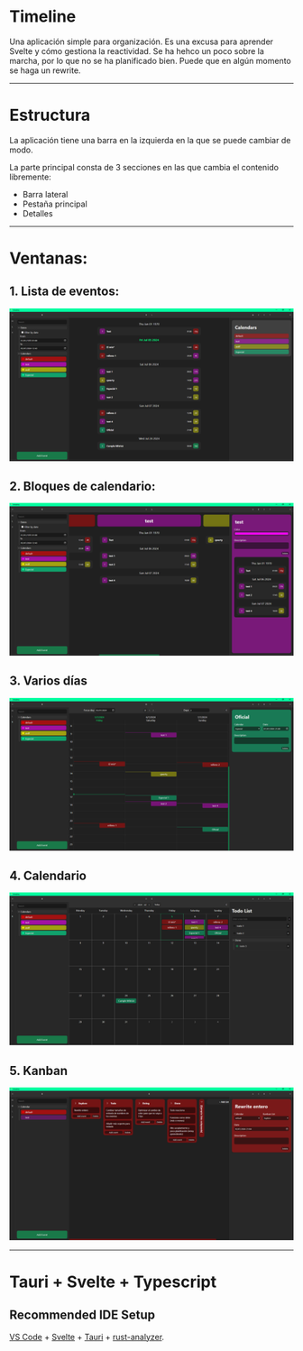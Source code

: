 # Timeline

Una aplicación simple para organización.
Es una excusa para aprender Svelte y cómo gestiona la reactividad. Se ha hehco un poco sobre la marcha, por lo que no se ha planificado bien.
Puede que en algún momento se haga un rewrite.

---

# Estructura

La aplicación tiene una barra en la izquierda en la que se puede cambiar de modo.

La parte principal consta de 3 secciones en las que cambia el contenido libremente:
- Barra lateral
- Pestaña principal
- Detalles

---

# Ventanas:

## 1. Lista de eventos:

![Lista de eventos](./images/EventsList.png)

## 2. Bloques de calendario:

![Bloques de calendario](./images/CalendarBlocks.png)

## 3. Varios días

![Varios días](./images/MultDays.png)

## 4. Calendario

![Calendario](./images/Calendar.png)

## 5. Kanban

![Kanban](./images/Kanban.png)

---

# Tauri + Svelte + Typescript

## Recommended IDE Setup

[VS Code](https://code.visualstudio.com/) + [Svelte](https://marketplace.visualstudio.com/items?itemName=svelte.svelte-vscode) + [Tauri](https://marketplace.visualstudio.com/items?itemName=tauri-apps.tauri-vscode) + [rust-analyzer](https://marketplace.visualstudio.com/items?itemName=rust-lang.rust-analyzer).
